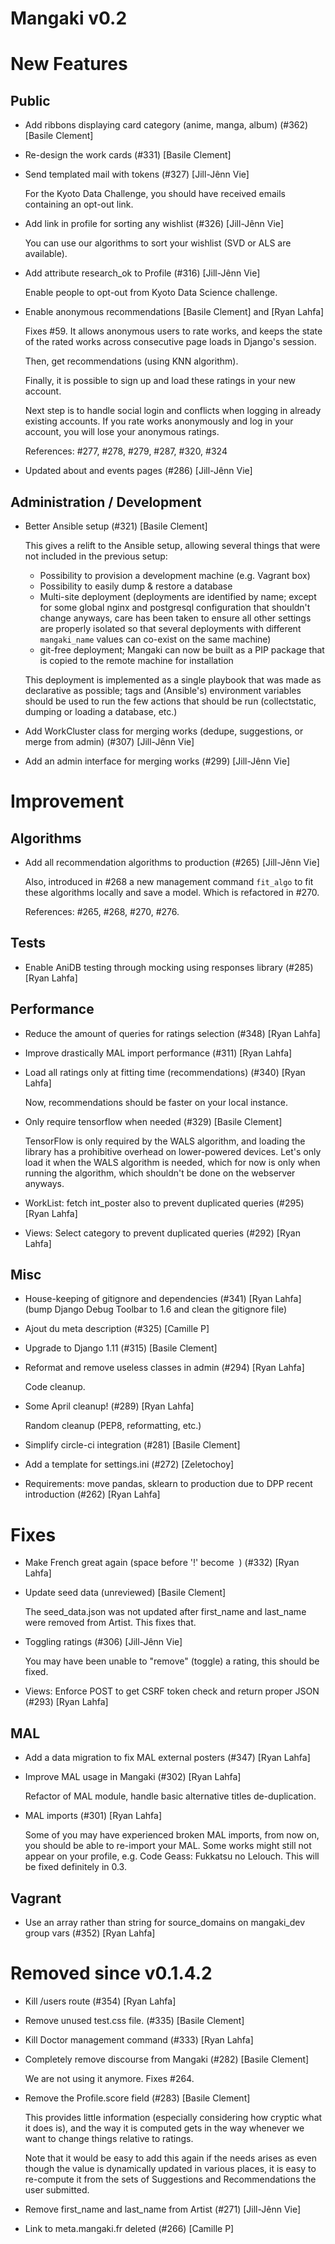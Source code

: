 # Mangaki v0.2

# New Features

## Public

- Add ribbons displaying card category (anime, manga, album) (#362) [Basile Clement]

- Re-design the work cards (#331) [Basile Clement]

- Send templated mail with tokens (#327) [Jill-Jênn Vie]

  For the Kyoto Data Challenge, you should have received emails containing an opt-out link.

- Add link in profile for sorting any wishlist (#326) [Jill-Jênn Vie]

  You can use our algorithms to sort your wishlist (SVD or ALS are available).

- Add attribute research_ok to Profile (#316) [Jill-Jênn Vie]

  Enable people to opt-out from Kyoto Data Science challenge.

- Enable anonymous recommendations [Basile Clement] and [Ryan Lahfa]

  Fixes #59. It allows anonymous users to rate works,
  and keeps the state of the rated works across consecutive page loads
  in Django's session.

  Then, get recommendations (using KNN algorithm).

  Finally, it is possible to sign up and load these ratings in your new account.

  Next step is to handle social login and conflicts when logging in already existing accounts.
  If you rate works anonymously and log in your account, you will lose your anonymous ratings.

  References: #277, #278, #279, #287, #320, #324

- Updated about and events pages (#286) [Jill-Jênn Vie]

## Administration / Development

- Better Ansible setup (#321) [Basile Clement]

  This gives a relift to the Ansible setup, allowing several things that
  were not included in the previous setup:

   - Possibility to provision a development machine (e.g. Vagrant box)
   - Possibility to easily dump & restore a database
   - Multi-site deployment (deployments are identified by name; except for
     some global nginx and postgresql configuration that shouldn't change
     anyways, care has been taken to ensure all other settings are
     properly isolated so that several deployments with different
     `mangaki_name` values can co-exist on the same machine)
   - git-free deployment; Mangaki can now be built as a PIP package that
     is copied to the remote machine for installation

  This deployment is implemented as a single playbook that was made as
  declarative as possible; tags and (Ansible's) environment variables
  should be used to run the few actions that should be run (collectstatic,
  dumping or loading a database, etc.)

- Add WorkCluster class for merging works (dedupe, suggestions, or merge
  from admin) (#307) [Jill-Jênn Vie]

- Add an admin interface for merging works (#299) [Jill-Jênn Vie]

# Improvement

## Algorithms

- Add all recommendation algorithms to production (#265) [Jill-Jênn Vie]

  Also, introduced in #268 a new management command `fit_algo` to fit these algorithms locally and save a model.
  Which is refactored in #270.

  References: #265, #268, #270, #276.

## Tests

- Enable AniDB testing through mocking using responses library (#285)
  [Ryan Lahfa]

## Performance

- Reduce the amount of queries for ratings selection (#348) [Ryan Lahfa]

- Improve drastically MAL import performance (#311) [Ryan Lahfa]

- Load all ratings only at fitting time (recommendations) (#340) [Ryan
  Lahfa]

  Now, recommendations should be faster on your local instance.

- Only require tensorflow when needed (#329) [Basile Clement]

  TensorFlow is only required by the WALS algorithm, and loading the
  library has a prohibitive overhead on lower-powered devices. Let's only
  load it when the WALS algorithm is needed, which for now is only when
  running the algorithm, which shouldn't be done on the webserver anyways.

- WorkList: fetch int_poster also to prevent duplicated queries (#295)
  [Ryan Lahfa]

- Views: Select category to prevent duplicated queries (#292) [Ryan
  Lahfa]

## Misc

- House-keeping of gitignore and dependencies (#341) [Ryan Lahfa]
  (bump Django Debug Toolbar to 1.6 and clean the gitignore file)

- Ajout du meta description (#325) [Camille P]

- Upgrade to Django 1.11 (#315) [Basile Clement]

- Reformat and remove useless classes in admin (#294) [Ryan Lahfa]

  Code cleanup.

- Some April cleanup! (#289) [Ryan Lahfa]

  Random cleanup (PEP8, reformatting, etc.)

- Simplify circle-ci integration (#281) [Basile Clement]

- Add a template for settings.ini (#272) [Zeletochoy]

- Requirements: move pandas, sklearn to production due to DPP recent
  introduction (#262) [Ryan Lahfa]

# Fixes

- Make French great again (space before '!' become &nbsp;) (#332) [Ryan
  Lahfa]

- Update seed data (unreviewed) [Basile Clement]

  The seed_data.json was not updated after first_name and last_name were
  removed from Artist. This fixes that.

- Toggling ratings (#306) [Jill-Jênn Vie]

  You may have been unable to "remove" (toggle) a rating, this should be fixed.

- Views: Enforce POST to get CSRF token check and return proper JSON
  (#293) [Ryan Lahfa]

## MAL

- Add a data migration to fix MAL external posters (#347) [Ryan Lahfa]

- Improve MAL usage in Mangaki (#302) [Ryan Lahfa]

  Refactor of MAL module, handle basic alternative titles de-duplication.

- MAL imports (#301) [Ryan Lahfa]

  Some of you may have experienced broken MAL imports, from now on, you should be able to re-import your MAL.
  Some works might still not appear on your profile, e.g. Code Geass: Fukkatsu no Lelouch.
  This will be fixed definitely in 0.3.

## Vagrant

- Use an array rather than string for source_domains on mangaki_dev
  group vars (#352) [Ryan Lahfa]

# Removed since v0.1.4.2

- Kill /users route (#354) [Ryan Lahfa]

- Remove unused test.css file. (#335) [Basile Clement]

- Kill Doctor management command (#333) [Ryan Lahfa]

- Completely remove discourse from Mangaki (#282) [Basile Clement]

  We are not using it anymore. Fixes #264.

- Remove the Profile.score field (#283) [Basile Clement]

  This provides little information (especially considering how cryptic what it
  does is), and the way it is computed gets in the way whenever we want to change
  things relative to ratings.

  Note that it would be easy to add this again if the needs arises as even though
  the value is dynamically updated in various places, it is easy to re-compute it
  from the sets of Suggestions and Recommendations the user submitted.

- Remove first_name and last_name from Artist (#271) [Jill-Jênn Vie]

- Link to meta.mangaki.fr deleted (#266) [Camille P]
